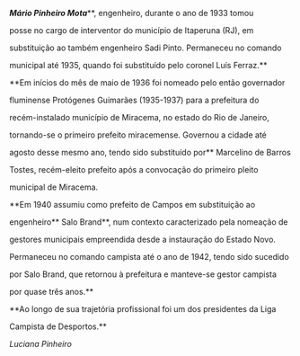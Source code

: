 

***Mário Pinheiro Mota*****, engenheiro, durante o ano de 1933 tomou

posse no cargo de interventor do município de Itaperuna (RJ), em

substituição ao também engenheiro Sadi Pinto. Permaneceu no comando

municipal até 1935, quando foi substituído pelo coronel Luís Ferraz.**



**Em inícios do mês de maio de 1936 foi nomeado pelo então governador

fluminense Protógenes Guimarães (1935-1937) para a prefeitura do

recém-instalado município de Miracema, no estado do Rio de Janeiro,

tornando-se o primeiro prefeito miracemense. Governou a cidade até

agosto desse mesmo ano, tendo sido substituído por** Marcelino de Barros

Tostes, recém-eleito prefeito após a convocação do primeiro pleito

municipal de Miracema.



**Em 1940 assumiu como prefeito de Campos em substituição ao

engenheiro** Salo Brand**, num contexto caracterizado pela nomeação de

gestores municipais empreendida desde a instauração do Estado Novo.

Permaneceu no comando campista até o ano de 1942, tendo sido sucedido

por Salo Brand, que retornou à prefeitura e manteve-se gestor campista

por quase três anos.**



**Ao longo de sua trajetória profissional foi um dos presidentes da Liga

Campista de Desportos.**



*Luciana Pinheiro*



